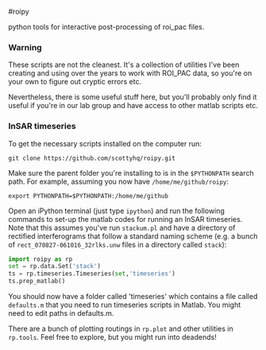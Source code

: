 #roipy

python tools for interactive post-processing of roi_pac files. 


### Warning
These scripts are not the cleanest. It's a collection of utilities I've been creating and using over the years to work with ROI_PAC data, so you're on your own to figure out cryptic errors etc. 

Nevertheless, there is some useful stuff here, but you'll probably only find it useful if you're in our lab group and have access to other matlab scripts etc.

### InSAR timeseries
To get the necessary scripts installed on the computer run:

```
git clone https://github.com/scottyhq/roipy.git
```

Make sure the parent folder you're installing to is in the `$PYTHONPATH` search path. For example, assuming you now have `/home/me/github/roipy`:

```
export PYTHONPATH=$PYTHONPATH:/home/me/github
```

Open an iPython terminal (just type `ipython`) and run the following commands to set-up the matlab codes for running an InSAR timeseries. Note that this assumes you've run `stackum.pl` and have a directory of rectified interferograms that follow a standard naming scheme (e.g. a bunch of `rect_070827-061016_32rlks.unw` files in a directory called `stack`):

```python
import roipy as rp
set = rp.data.Set('stack')
ts = rp.timeseries.Timeseries(set,'timeseries')
ts.prep_matlab()
```

You should now have a folder called 'timeseries' which contains a file called `defaults.m` that you need to run timeseries scripts in Matlab. You might need to edit paths in defaults.m.


There are a bunch of plotting routings in `rp.plot` and other utilities in `rp.tools`. Feel free to explore, but you might run into deadends!
